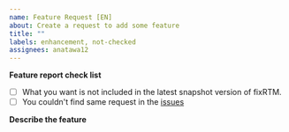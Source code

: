 ```yaml
---
name: Feature Request [EN]
about: Create a request to add some feature
title: ""
labels: enhancement, not-checked
assignees: anatawa12
---
```


**Feature report check list**

- [ ] What you want is not included in the latest snapshot version of fixRTM.
- [ ] You couldn't find same request in the [issues](https://github.com/fixrtm/fixRTM/issues)

**Describe the feature**

<!--
A clear and concise description of what you want.
-->
